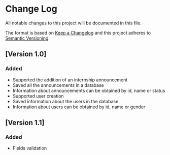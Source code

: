 # Change Log
All notable changes to this project will be documented in this file.
 
The format is based on [Keep a Changelog](http://keepachangelog.com/)
and this project adheres to [Semantic Versioning](http://semver.org/).

## [Version 1.0]

### Added

- Supported the addition of an internship announcement
- Saved all the announcements in a database
- Information about announcements can be obtained by id, name or status
- Supported user creation
- Saved information about the users in the database
- Information about users can be obtained by id, name or gender


## [Version 1.1]

### Added

- Fields validation
